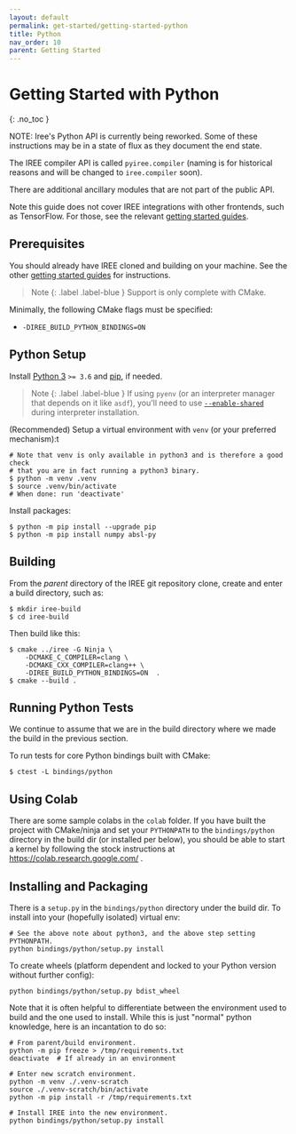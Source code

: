 ```yaml
---
layout: default
permalink: get-started/getting-started-python
title: Python
nav_order: 10
parent: Getting Started
---
```


# Getting Started with Python
{: .no_toc }

  NOTE: Iree's Python API is currently being reworked. Some of these
  instructions may be in a state of flux as they document the end state.

The IREE compiler API is called `pyiree.compiler` (naming is for historical
reasons and will be changed to `iree.compiler` soon).

There are additional ancillary modules that are not part of the public API.

Note this guide does not cover IREE integrations with other frontends, such as
TensorFlow. For those, see the relevant
[getting started guides](../get-started).

## Prerequisites

You should already have IREE cloned and building on your machine. See the other
[getting started guides](../get-started) for instructions.

> Note
> {: .label .label-blue }
> Support is only complete with CMake.

Minimally, the following CMake flags must be specified:

* `-DIREE_BUILD_PYTHON_BINDINGS=ON`

## Python Setup

Install [Python 3](https://www.python.org/downloads/) `>= 3.6` and
[pip](https://pip.pypa.io/en/stable/installing/), if needed.

> Note
> {: .label .label-blue }
> If using `pyenv` (or an interpreter manager that
  depends on it like `asdf`), you'll need to use
  [`--enable-shared`](https://github.com/pyenv/pyenv/tree/master/plugins/python-build#building-with---enable-shared)
  during interpreter installation.

(Recommended) Setup a virtual environment with `venv` (or your preferred
mechanism):t
```shell
# Note that venv is only available in python3 and is therefore a good check
# that you are in fact running a python3 binary.
$ python -m venv .venv
$ source .venv/bin/activate
# When done: run 'deactivate'
```

Install packages:

```shell
$ python -m pip install --upgrade pip
$ python -m pip install numpy absl-py
```

## Building

From the *parent* directory of the IREE git repository clone, create and enter a
build directory, such as:

```shell
$ mkdir iree-build
$ cd iree-build
```

Then build like this:

```shell
$ cmake ../iree -G Ninja \
    -DCMAKE_C_COMPILER=clang \
    -DCMAKE_CXX_COMPILER=clang++ \
    -DIREE_BUILD_PYTHON_BINDINGS=ON  .
$ cmake --build .
```

## Running Python Tests

We continue to assume that we are in the build directory where we made the build
in the previous section.

To run tests for core Python bindings built with CMake:

```shell
$ ctest -L bindings/python
```
## Using Colab

There are some sample colabs in the `colab` folder. If you have built the
project with CMake/ninja and set your `PYTHONPATH` to the `bindings/python`
directory in the build dir (or installed per below), you should be able to
start a kernel by following the stock instructions at
https://colab.research.google.com/ .

## Installing and Packaging

There is a `setup.py` in the `bindings/python` directory under the build dir.
To install into your (hopefully isolated) virtual env:

```shell
# See the above note about python3, and the above step setting PYTHONPATH.
python bindings/python/setup.py install
```

To create wheels (platform dependent and locked to your Python version
without further config):

```shell
python bindings/python/setup.py bdist_wheel
```

Note that it is often helpful to differentiate between the environment used to
build and the one used to install. While this is just "normal" python
knowledge, here is an incantation to do so:

```shell
# From parent/build environment.
python -m pip freeze > /tmp/requirements.txt
deactivate  # If already in an environment

# Enter new scratch environment.
python -m venv ./.venv-scratch
source ./.venv-scratch/bin/activate
python -m pip install -r /tmp/requirements.txt

# Install IREE into the new environment.
python bindings/python/setup.py install
```